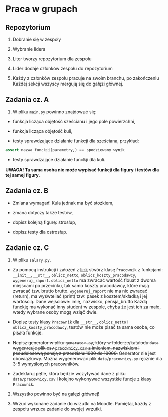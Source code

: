 # Praca w grupach 

## Repozytorium 

1. Dobranie się w zespoły 

2. Wybranie lidera

3. Liter tworzy repozytorium dla zespołu 

4. Lider dodaje członków zespołu do repozytorium 

5. Każdy z członków zespołu pracuje na swoim branchu, po zakończeniu
Każdej sekcji wszyscy mergują się do gałęzi głównej. 

## Zadania cz. A

1. W pliku `main.py` powinno znajdować się:

- funkcja licząca objętość sześcianu i jego pole powierzchni, 

- funkcja licząca objętość kuli, 

- testy sprawdzające działanie funkcji dla sześciana, przykład:

```python
assert nazwa_funckji(parametry,) == spodziewany_wynik
```

- testy sprawdzające działanie funckji dla kuli.

**UWAGA! Ta sama osoba nie może wypisać funkcji dla figury i 
testów dla tej samej figury.**

## Zadania cz. B

- Zmiana wymagań! Kula jednak ma być stożkiem,

- zmana dotyczy także testów,

- dopisz kolejną figurę: strosłup, 

- dopisz testy dla ostrosłup.

## Zadanie cz. C

1. W pliku `salary.py`.

- Za pomocą instrukcji i założęń z 
[link](https://www.biznes.gov.pl/pl/portal/0083) 
stwórz klasę `Pracownik` z funkcjami: `__init__`, `__str__`, 
`oblicz_netto`, `oblicz_koszty_pracodawcy`, `wygeneruj_raport`. 
`oblicz_netto` ma zwracać wartość flouat z dwoma miejscami po przecinku, 
tak samo koszty pracodawcy, które mają zwracać tzw. brutto brutto. 
`wygeneruj_raport` nie ma nic zwracać (return), 
ma wyśwteilać (print) tzw. pasek z kosztem/składką i jej wartością. 
Dane wejściowe: imię, nazwisko, pensja_brutto
Każdą funckję ma wykonać inny student w zespole, 
chyba że jest ich za mało, wtedy wybrane osoby mogą wziąć dwie.

- Dopisz testy klasy `Pracownik` dla `__str__`, `oblicz_netto` i
`oblicz_koszty_pracodawcy`, testów nie może pisać ta sama osoba, 
co pisała funkcje.

- ~~Napisz generator w pliku `generator.py`, który w folderze/katalodu 
`data` wygenreuje plik csv `pracownicy.csv` z imieniem, nazwiskiem i pseudolosową pensją 
z przedziału 1000 do 10000.~~ Generator nie jest obowiązkowy.
Można wygenerować plik `data/pracownicy.py` ręcznie dla 3-5 wymyślonych 
pracowników.

- Zadeklaruj pętle, która będzie wczytywać dane z pliku 
`data/pracownicy.csv` i kolejno wykonywać wszystkie funcje z klasy
`Pracownik`.

2. Wszystko powinno być na gałęzi głównej!

3. Wrzuć wykonane zadanie do wrzutki na Moodle. Pamiętaj, każdy z 
zespołu wrzuca zadanie do swojej wrzutki.

